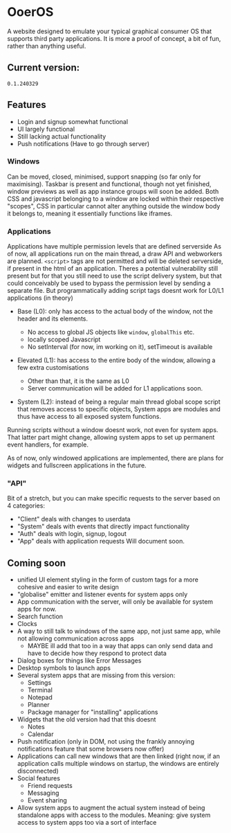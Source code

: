 # OoerOS

A website designed to emulate your typical graphical consumer OS that supports third party applications.
It is more a proof of concept, a bit of fun, rather than anything useful.

## Current version:
`0.1.240329`

## Features

- Login and signup somewhat functional
- UI largely functional
- Still lacking actual functionality
- Push notifications (Have to go through server)

### Windows
Can be moved, closed, minimised, support snapping (so far only for maximising). Taskbar is present and functional, though not yet finished, window previews as well as app instance groups will soon be added.
Both CSS and javascript belonging to a window are locked within their respective "scopes", CSS in particular cannot alter anything outside the window body it belongs to, meaning it essentially functions like iframes. 

### Applications
Applications have multiple permission levels that are defined serverside
As of now, all applications run on the main thread, a draw API and webworkers are planned.
`<script>` tags are not permitted and will be deleted serverside, if present in the html of an application. Theres a potential vulnerability still present but for that you still need to use the script delivery system, but that could conceivably be used to bypass the permission level by sending a separate file. But programmatically adding script tags doesnt work for L0/L1 applications (in theory)

- Base (L0): only has access to the actual body of the window, not the header and its elements.
    - No access to global JS objects like `window`, `globalThis` etc.
    - locally scoped Javascript
    - No setInterval (for now, im working on it), setTimeout is available

- Elevated (L1): has access to the entire body of the window, allowing a few extra customisations
    - Other than that, it is the same as L0
    - Server communication will be added for L1 applications soon.

- System (L2): instead of being a regular main thread global scope script that removes access to specific objects, System apps are modules and thus have access to all exposed system functions. 

Running scripts without a window doesnt work, not even for system apps. That latter part might change, allowing system apps to set up permanent event handlers, for example.

As of now, only windowed applications are implemented, there are plans for widgets and fullscreen applications in the future.


### "API"
Bit of a stretch, but you can make specific requests to the server based on 4 categories:
- "Client" deals with changes to userdata
- "System" deals with events that directly impact functionality
- "Auth" deals with login, signup, logout
- "App" deals with application requests
Will document soon.



## Coming soon
- unified UI element styling in the form of custom tags for a more cohesive and easier to write design 
- "globalise" emitter and listener events for system apps only
- App communication with the server, will only be available for system apps for now.
- Search function
- Clocks
- A way to still talk to windows of the same app, not just same app, while not allowing communication across apps
    - MAYBE ill add that too in a way that apps can only send data and have to decide how they respond to protect data
- Dialog boxes for things like Error Messages
- Desktop symbols to launch apps
- Several system apps that are missing from this version:
    - Settings
    - Terminal
    - Notepad
    - Planner
    - Package manager for "installing" applications
- Widgets that the old version had that this doesnt
    - Notes
    - Calendar
- Push notification (only in DOM, not using the frankly annoying notifications feature that some browsers now offer)
- Applications can call new windows that are then linked (right now, if an application calls multiple windows on startup, the windows are entirely disconnected)
- Social features
    - Friend requests
    - Messaging
    - Event sharing
- Allow system apps to augment the actual system instead of being standalone apps with access to the modules. Meaning: give system access to system apps too via a sort of interface